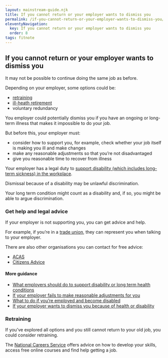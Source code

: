 ```yaml
---
layout: mainstream-guide.njk
title: If you cannot return or your employer wants to dismiss you
permalink: /if-you-cannot-return-or-your-employer-wants-to-dismiss-you/
eleventyNavigation:
  key: If you cannot return or your employer wants to dismiss you
  order: 8
tags: fitnote
---
```


## If you cannot return or your employer wants to dismiss you

It may not be possible to continue doing the same job as before.

Depending on your employer, some options could be:

- [retraining](#retraining)
- [ill-heath retirement](https://moneyhelper.org.uk/en/pensions-and-retirement/taking-your-pension/early-retirement-because-of-illness-sickness-or-disability/)
- voluntary redundancy

You employer could potentially dismiss you if you have an ongoing or long-term illness that makes it impossible to do your job.

But before this, your employer must:

- consider how to support you, for example, check whether your job itself is making you ill and make changes
- make any reasonable adjustments so that you’re not disadvantaged
- give you reasonable time to recover from illness

Your employer has a legal duty to [support disability (which includes long-term sickness) in the workplace](https://gov.uk/rights-disabled-person/employment/).

Dismissal because of a disability may be unlawful discrimination.

Your long term condition might count as a disability and, if so, you might be able to argue discrimination.

### Get help and legal advice

If your employer is not supporting you, you can get advice and help.

For example, if you’re in a [trade union](https://gov.uk/join-trade-union/), they can represent you when talking to your employer.

There are also other organisations you can contact for free advice:

- [ACAS](https://acas.org.uk/)
- [Citizens Advice](https://citizensadvice.org.uk/)

#### More guidance

- [What employers should do to support disability or long term health conditions](https://acas.org.uk/supporting-disabled-people/how-an-employer-should-support-disabled-people/)
- [If your employer fails to make reasonable adjustments for you](https://acas.org.uk/reasonable-adjustments/if-an-employer-does-not-make-reasonable-adjustments/)
- [What to do if you’re employed and become disabled](https://gov.uk/if-you-become-disabled/if-youre-in-employment-and-become-disabled/)
- [If your employer wants to dismiss you because of health or disability](https://citizensadvice.org.uk/work/dismissal/check-your-rights-if-youre-dismissed/if-your-employer-wants-to-dismiss-you-because-of-long-term-sickness/)

### Retraining

If you’ve explored all options and you still cannot return to your old job, you could consider retraining.

The [National Careers Service](https://nationalcareers.service.gov.uk/careers-advice/advice-for-if-you-lose-your-job/) offers advice on how to develop your skills, access free online courses and find help getting a job.

